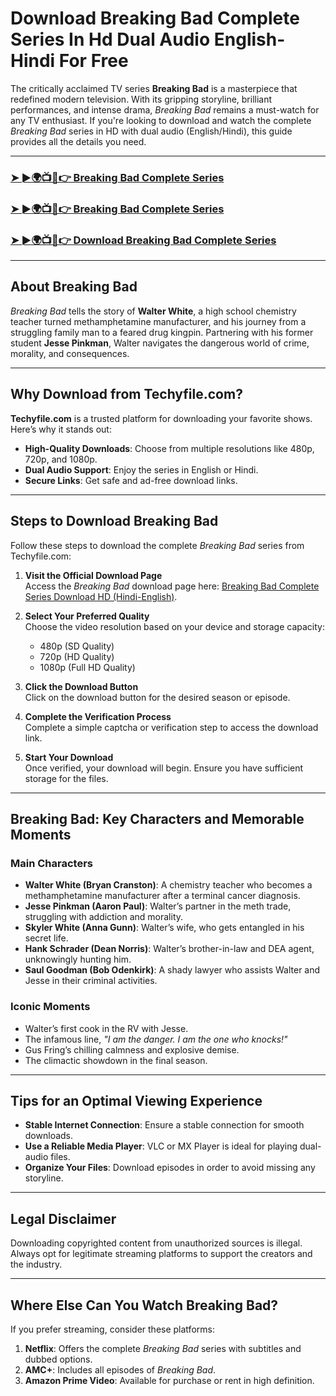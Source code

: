 # Download Breaking Bad Complete Series In Hd Dual Audio English-Hindi For Free  

The critically acclaimed TV series **Breaking Bad** is a masterpiece that redefined modern television. With its gripping storyline, brilliant performances, and intense drama, *Breaking Bad* remains a must-watch for any TV enthusiast. If you're looking to download and watch the complete *Breaking Bad* series in HD with dual audio (English/Hindi), this guide provides all the details you need.  

---

### [➤ ►🌍📺📱👉 Breaking Bad Complete Series](https://techyfile.com/?s=breaking+bad)  

### [➤ ►🌍📺📱👉 Breaking Bad Complete Series](https://techyfile.com/?s=breaking+bad)  

### [➤ ►🌍📺📱👉 Download Breaking Bad Complete Series](https://techyfile.com/?s=breaking+bad)  

---

## About Breaking Bad  

*Breaking Bad* tells the story of **Walter White**, a high school chemistry teacher turned methamphetamine manufacturer, and his journey from a struggling family man to a feared drug kingpin. Partnering with his former student **Jesse Pinkman**, Walter navigates the dangerous world of crime, morality, and consequences.  

---

## Why Download from Techyfile.com?  

**Techyfile.com** is a trusted platform for downloading your favorite shows. Here’s why it stands out:  

- **High-Quality Downloads**: Choose from multiple resolutions like 480p, 720p, and 1080p.  
- **Dual Audio Support**: Enjoy the series in English or Hindi.  
- **Secure Links**: Get safe and ad-free download links.  

---

## Steps to Download Breaking Bad  

Follow these steps to download the complete *Breaking Bad* series from Techyfile.com:  

1. **Visit the Official Download Page**  
   Access the *Breaking Bad* download page here: [Breaking Bad Complete Series Download HD (Hindi-English)](https://techyfile.com).  

2. **Select Your Preferred Quality**  
   Choose the video resolution based on your device and storage capacity:  
   - 480p (SD Quality)  
   - 720p (HD Quality)  
   - 1080p (Full HD Quality)  

3. **Click the Download Button**  
   Click on the download button for the desired season or episode.  

4. **Complete the Verification Process**  
   Complete a simple captcha or verification step to access the download link.  

5. **Start Your Download**  
   Once verified, your download will begin. Ensure you have sufficient storage for the files.  

---

## Breaking Bad: Key Characters and Memorable Moments  

### Main Characters  

- **Walter White (Bryan Cranston)**: A chemistry teacher who becomes a methamphetamine manufacturer after a terminal cancer diagnosis.  
- **Jesse Pinkman (Aaron Paul)**: Walter’s partner in the meth trade, struggling with addiction and morality.  
- **Skyler White (Anna Gunn)**: Walter’s wife, who gets entangled in his secret life.  
- **Hank Schrader (Dean Norris)**: Walter’s brother-in-law and DEA agent, unknowingly hunting him.  
- **Saul Goodman (Bob Odenkirk)**: A shady lawyer who assists Walter and Jesse in their criminal activities.  

### Iconic Moments  

- Walter’s first cook in the RV with Jesse.  
- The infamous line, *"I am the danger. I am the one who knocks!"*  
- Gus Fring’s chilling calmness and explosive demise.  
- The climactic showdown in the final season.  

---

## Tips for an Optimal Viewing Experience  

- **Stable Internet Connection**: Ensure a stable connection for smooth downloads.  
- **Use a Reliable Media Player**: VLC or MX Player is ideal for playing dual-audio files.  
- **Organize Your Files**: Download episodes in order to avoid missing any storyline.  

---

## Legal Disclaimer  

Downloading copyrighted content from unauthorized sources is illegal. Always opt for legitimate streaming platforms to support the creators and the industry.  

---

## Where Else Can You Watch Breaking Bad?  

If you prefer streaming, consider these platforms:  

1. **Netflix**: Offers the complete *Breaking Bad* series with subtitles and dubbed options.  
2. **AMC+**: Includes all episodes of *Breaking Bad*.  
3. **Amazon Prime Video**: Available for purchase or rent in high definition.
